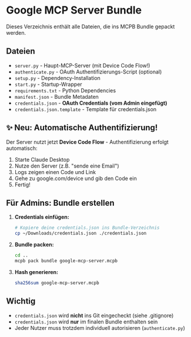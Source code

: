 # Google MCP Server Bundle

Dieses Verzeichnis enthält alle Dateien, die ins MCPB Bundle gepackt werden.

## Dateien

- `server.py` - Haupt-MCP-Server (mit Device Code Flow!)
- `authenticate.py` - OAuth Authentifizierungs-Script (optional)
- `setup.py` - Dependency-Installation
- `start.py` - Startup-Wrapper
- `requirements.txt` - Python Dependencies
- `manifest.json` - Bundle Metadaten
- `credentials.json` - **OAuth Credentials (vom Admin eingefügt)**
- `credentials.json.template` - Template für credentials.json

## ✨ Neu: Automatische Authentifizierung!

Der Server nutzt jetzt **Device Code Flow** - Authentifizierung erfolgt automatisch:
1. Starte Claude Desktop
2. Nutze den Server (z.B. "sende eine Email")
3. Logs zeigen einen Code und Link
4. Gehe zu google.com/device und gib den Code ein
5. Fertig!

## Für Admins: Bundle erstellen

1. **Credentials einfügen:**
   ```bash
   # Kopiere deine credentials.json ins Bundle-Verzeichnis
   cp ~/Downloads/credentials.json ./credentials.json
   ```

2. **Bundle packen:**
   ```bash
   cd ..
   mcpb pack bundle google-mcp-server.mcpb
   ```

3. **Hash generieren:**
   ```bash
   sha256sum google-mcp-server.mcpb
   ```

## Wichtig

- `credentials.json` wird **nicht** ins Git eingecheckt (siehe .gitignore)
- `credentials.json` wird **nur** im finalen Bundle enthalten sein
- Jeder Nutzer muss trotzdem individuell autorisieren (`authenticate.py`)
